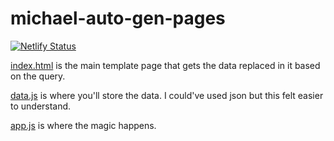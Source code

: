 # michael-auto-gen-pages

[![Netlify Status](https://api.netlify.com/api/v1/badges/0e501889-f4ca-40e3-9f42-7366bb16c61d/deploy-status)](https://app.netlify.com/sites/wassup-michael/deploys)

[index.html](https://github.com/shreyshah33/michael-auto-gen-pages/blob/main/index.html) is the main template page that gets the data replaced in it based on the query.

[data.js](https://github.com/shreyshah33/michael-auto-gen-pages/blob/main/data.js) is where you'll store the data. I could've used json but this felt easier to understand.

[app.js](https://github.com/shreyshah33/michael-auto-gen-pages/blob/main/app.js) is where the magic happens.
